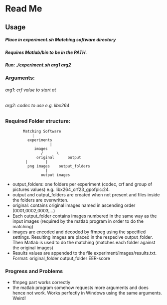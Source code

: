 # Read Me

## Usage
##### Place in experiment.sh Matching software directory
##### Requires Matlab/bin to be in the PATH.
##### Run: ./experiment.sh arg1 arg2

### Arguments:
###### arg1: crf value to start at
###### arg2: codec to use e.g. libx264

### Required Folder structure:

			Matching Software
				|
			  experiments
	     		        |
			     images
		            /      \
	              original      output
			 | 	      |
	 	      png images    output_folders
				      |
				    output images

* output_folders: one folders per experiment (codec, crf and group of pictures values) e.g. libx264_crf23_gpofpic:24.
* output and output_folders are created when not present and files inside the folders are overwritten.
*  original: contains original images named in ascending order (0001,0002,0003,...)
* Each output_folder contains images numbered in the same way as the input images (required by the matlab program in order to do the matching)
* images are encoded and decoded by ffmpeg using the specified settings. Resulting images
are placed in the respecive output_folder.
Then Matlab is used to do the matching (matches each folder against the original images)
* Results values are appended to the file experiment/images/results.txt.
Format: original_folder output_folder EER-score

### Progress and Problems
* ffmpeg part works correctly
* the matlab program somehow requests more arguments and does hence not work. Works perfectly
	in Windows using the same arguments. Weird!

